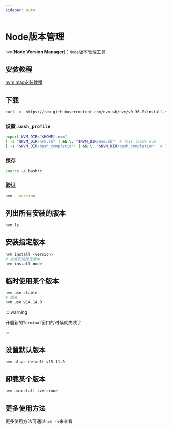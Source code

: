 ```yaml
---
sidebar: auto
---
```


# Node版本管理

`nvm`(**Node Version Manager**)：`Node`版本管理工具

## 安装教程

[nvm mac安装教程](https://github.com/nvm-sh/nvm#troubleshooting-on-macos)

## 下载

```sh
curl -o- https://raw.githubusercontent.com/nvm-sh/nvm/v0.36.0/install.sh | bash
```

### 设置`.bash_profile`

```sh
export NVM_DIR="$HOME/.nvm"
[ -s "$NVM_DIR/nvm.sh" ] && \. "$NVM_DIR/nvm.sh"  # This loads nvm
[ -s "$NVM_DIR/bash_completion" ] && \. "$NVM_DIR/bash_completion"  # This loads nvm bash_completion
```

### 保存

```sh
source ~/.bashrc
```

### 验证

```sh
nvm --version
```

## 列出所有安装的版本

```sh
nvm ls
```

## 安装指定版本

```sh
nvm install <version>
# 或者安装稳定版本
nvm install node
```

## 临时使用某个版本

```sh
nvm use stable
# 或者
nvm use v14.14.0
```

::: warning

开启新的`Terminal`窗口的时候就失效了

:::

## 设置默认版本

```sh
nvm alias default v15.11.0 
```

## 卸载某个版本

```sh
nvm uninstall <version>
```

## 更多使用方法

更多使用方法可通过`nvm -v`来查看
